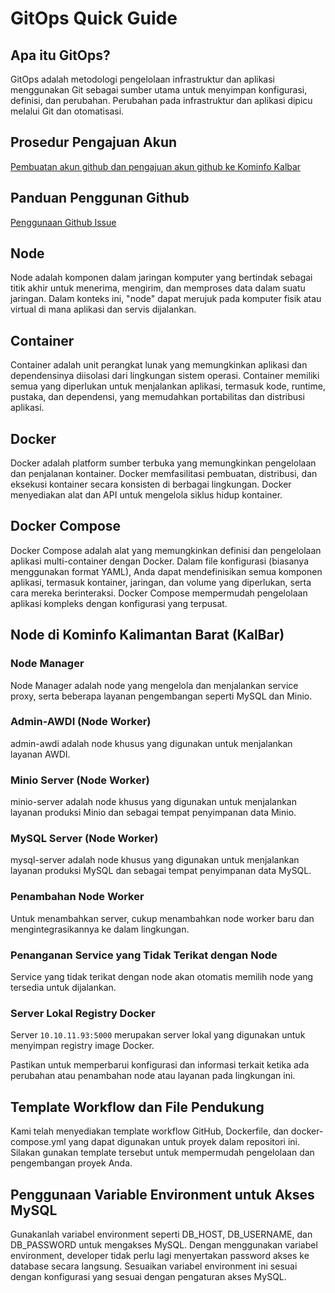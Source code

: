# GitOps Quick Guide

## Apa itu GitOps?
GitOps adalah metodologi pengelolaan infrastruktur dan aplikasi menggunakan Git sebagai sumber utama untuk menyimpan konfigurasi, definisi, dan perubahan. Perubahan pada infrastruktur dan aplikasi dipicu melalui Git dan otomatisasi.

## Prosedur Pengajuan Akun
[Pembuatan akun github dan pengajuan akun github ke Kominfo Kalbar](pembuatan-akun-github.md)

## Panduan Penggunan Github
[Penggunaan Github Issue](panduan-github-issue.md)

## Node
Node adalah komponen dalam jaringan komputer yang bertindak sebagai titik akhir untuk menerima, mengirim, dan memproses data dalam suatu jaringan. Dalam konteks ini, "node" dapat merujuk pada komputer fisik atau virtual di mana aplikasi dan servis dijalankan.

## Container
Container adalah unit perangkat lunak yang memungkinkan aplikasi dan dependensinya diisolasi dari lingkungan sistem operasi. Container memiliki semua yang diperlukan untuk menjalankan aplikasi, termasuk kode, runtime, pustaka, dan dependensi, yang memudahkan portabilitas dan distribusi aplikasi.

## Docker
Docker adalah platform sumber terbuka yang memungkinkan pengelolaan dan penjalanan kontainer. Docker memfasilitasi pembuatan, distribusi, dan eksekusi kontainer secara konsisten di berbagai lingkungan. Docker menyediakan alat dan API untuk mengelola siklus hidup kontainer.

## Docker Compose
Docker Compose adalah alat yang memungkinkan definisi dan pengelolaan aplikasi multi-container dengan Docker. Dalam file konfigurasi (biasanya menggunakan format YAML), Anda dapat mendefinisikan semua komponen aplikasi, termasuk kontainer, jaringan, dan volume yang diperlukan, serta cara mereka berinteraksi. Docker Compose mempermudah pengelolaan aplikasi kompleks dengan konfigurasi yang terpusat.


## Node di Kominfo Kalimantan Barat (KalBar)

### Node Manager
Node Manager adalah node yang mengelola dan menjalankan service proxy, serta beberapa layanan pengembangan seperti MySQL dan Minio.

### Admin-AWDI (Node Worker)
admin-awdi adalah node khusus yang digunakan untuk menjalankan layanan AWDI.

### Minio Server (Node Worker)
minio-server adalah node khusus yang digunakan untuk menjalankan layanan produksi Minio dan sebagai tempat penyimpanan data Minio.

### MySQL Server (Node Worker)
mysql-server adalah node khusus yang digunakan untuk menjalankan layanan produksi MySQL dan sebagai tempat penyimpanan data MySQL.

### Penambahan Node Worker
Untuk menambahkan server, cukup menambahkan node worker baru dan mengintegrasikannya ke dalam lingkungan.

### Penanganan Service yang Tidak Terikat dengan Node
Service yang tidak terikat dengan node akan otomatis memilih node yang tersedia untuk dijalankan.

### Server Lokal Registry Docker
Server `10.10.11.93:5000` merupakan server lokal yang digunakan untuk menyimpan registry image Docker.

Pastikan untuk memperbarui konfigurasi dan informasi terkait ketika ada perubahan atau penambahan node atau layanan pada lingkungan ini.

## Template Workflow dan File Pendukung
Kami telah menyediakan template workflow GitHub, Dockerfile, dan docker-compose.yml yang dapat digunakan untuk proyek dalam repositori ini. Silakan gunakan template tersebut untuk mempermudah pengelolaan dan pengembangan proyek Anda.

## Penggunaan Variable Environment untuk Akses MySQL
Gunakanlah variabel environment seperti DB_HOST, DB_USERNAME, dan DB_PASSWORD untuk mengakses MySQL. Dengan menggunakan variabel environment, developer tidak perlu lagi menyertakan password akses ke database secara langsung. Sesuaikan variabel environment ini sesuai dengan konfigurasi yang sesuai dengan pengaturan akses MySQL.

